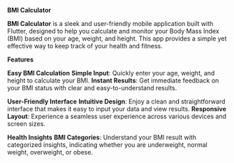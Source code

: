 **BMI Calculator**

**BMI Calculator** is a sleek and user-friendly mobile application built with Flutter, designed to
help
you calculate and monitor your Body Mass Index (BMI) based on your age, weight, and height. This app
provides a simple yet effective way to keep track of your health and fitness.

**Features**

**Easy BMI Calculation**
**Simple Input**: Quickly enter your age, weight, and height to calculate your BMI.
**Instant Results**: Get immediate feedback on your BMI status with clear and easy-to-understand
results.

**User-Friendly Interface**
**Intuitive Design**: Enjoy a clean and straightforward interface that makes it easy to input your
data and view results.
**Responsive Layout**: Experience a seamless user experience across various devices and screen
sizes.

**Health Insights**
**BMI Categories**: Understand your BMI result with categorized insights, indicating whether you are
underweight, normal weight, overweight, or obese.
